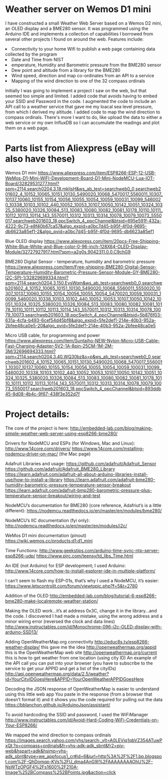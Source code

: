 Weather server on Wemos D1 mini
==================================================================================

I have constructed a small Weather Web Server based on a Wemos D2 mini, an OLED display and a BME280 sensor. It was programmed using the Arduino IDE and implements a collection of capabilities I borrowed from several other projects I found on around the web. Features include:
<LI>Connectivity to your home Wifi to publish a web page containing data collected by the program</LI>
<LI>Date and Time from NIST</LI>
<LI>emperature, Humidity and Barometric pressure from the BME280 sensor</LI>
<LI>Dew point and altitude from a library for the BME280</LI>
<LI>Wind speed, direction and map co-ordinates from an API to a service</LI> 
<LI>Mapping of the wind direction to one of the 32 compass ordinals</LI>
<P>
Initially I was going to implement a project I saw on the web, but that seemed too simple and limited. I added code that avoids having to embed your SSID and Password in the code. I augmented the code to include an API call to a weather service that gave me my loacal sea level pressure, from which I derived my altitude. I added code to map the wind direction to compass ordinals. There's more I want to do, like upload the data to either a web service or my own InfluxDB so I can accumulate the readings and plot them on a web page.
</P>

Parts list from Aliexpress (eBay will also have these)
==================================================================================

Wemos D1 mini
https://www.aliexpress.com/item/ESP8266-ESP-12-USB-WeMos-D1-Mini-WIFI-Development-Board-D1-Mini-NodeMCU-Lua-IOT-Board/32829531277.html?spm=2114.search0204.3.18.mkljsH&ws_ab_test=searchweb0_0,searchweb201602_4_10152_10065_10151_10130_5490020_10068_5470017_5560011_10307_10137_10060_10155_10154_10056_10055_10054_10059_100031_10099_5460020_10338_10103_10102_440_10052_10053_10107_10050_10142_10051_10324_10325_5380020_10326_10084_513_10083_10080_10082_10081_10178_10110_10111_10112_10113_10114_143_5570011_10312_10313_10314_10078_10079_10073_5550017,searchweb201603_18,ppcSwitch_4_ppcChannel&btsid=695e591f-432a-4222-9c73-e8f40b67ca57&algo_expid=a0bc7d45-b95f-4f0d-9695-db6623a85ef1-2&algo_pvid=a0bc7d45-b95f-4f0d-9695-db6623a85ef1

Blue OLED display
https://www.aliexpress.com/item/20pcs-Free-Shipping-White-Blue-White-and-Blue-color-0-96-inch-128X64-OLED-Display-Module/32727927917.html?spm=a2g0s.9042311.0.0.C9chG9

BME280 Digital Sensor - temperature, humidity and barometric pressure
https://www.aliexpress.com/item/Free-shipping-BME280-Digital-Sensor-Temperature-Humidity-Barometric-Pressure-Sensor-Module-GY-BME280-I2C-SPI-1/32829699334.html?spm=2114.search0204.3.150.EysWqm&ws_ab_test=searchweb0_0,searchweb201602_4_10152_10065_10151_10130_5490020_10068_5560011_5550020_10307_10137_10060_10155_10154_10056_10055_10054_5470020_10059_100031_10099_5460020_10338_10103_10102_440_10052_10053_10107_10050_10142_10051_10324_10325_5380020_10326_10084_513_10083_10080_10082_10081_10178_10110_10111_10112_10113_10114_143_5570011_10312_10313_10314_10078_10079_10073,searchweb201603_18,ppcSwitch_4_ppcChannel&btsid=5b876f03-631a-4cfa-b493-6cef54d45bf8&algo_expid=5fe2def1-214e-40b3-952a-2bfee48ca0e5-20&algo_pvid=5fe2def1-214e-40b3-952a-2bfee48ca0e5

Micro USB cable, for programming and power
https://www.aliexpress.com/item/Suntaiho-NEW-Nylon-Micro-USB-Cable-Fast-Charging-Adapter-5V2-1A-8pin-25CM-1M-2M-3M/32696694333.html?spm=2114.search0204.3.40.WQ30bz&s=p&ws_ab_test=searchweb0_0,searchweb201602_4_10152_10065_10151_10130_5490020_10068_5470017_5560011_10307_10137_10060_10155_10154_10056_10055_10054_10059_100031_10099_5460020_10338_10103_10102_440_10052_10053_10107_10050_10142_10051_10324_10325_5380020_10326_10084_513_10083_10080_10082_10081_10178_10110_10111_10112_10113_10114_143_5570011_10312_10313_10314_10078_10079_10073_5550017,searchweb201603_18,ppcSwitch_4_ppcChannel&btsid=893ddb45-8d08-4b4c-9f67-438f3e352d7f

Project details:
==================================================================================

The core of the project is here:
http://embedded-lab.com/blog/making-simple-weather-web-server-using-esp8266-bme280/

Drivers for NodeMCU and ESPs (for Windows, Mac and Linux):
http://www.14core.com/drivers/
https://www.14core.com/installing-nodemcu-driver-on-mac/ (the Mac page)

Adafruit Libraries and usage:
https://github.com/adafruit/Adafruit_Sensor
https://github.com/adafruit/Adafruit_BME280_Library
https://learn.adafruit.com/adafruit-all-about-arduino-libraries-install-use/how-to-install-a-library
https://learn.adafruit.com/adafruit-bme280-humidity-barometric-pressure-temperature-sensor-breakout
https://learn.adafruit.com/adafruit-bmp280-barometric-pressure-plus-temperature-sensor-breakout/wiring-and-test

NodeMCU’s documentation for BME280 (core reference, Adafriut’s is a little different):
https://nodemcu.readthedocs.io/en/master/en/modules/bme280/

NodeMCU’s IIC documentation (fyi only):
http://nodemcu.readthedocs.io/en/master/en/modules/i2c/

WeMos D1 mini documentation (pinout)
https://wiki.wemos.cc/products:d1:d1_mini

Time Functions:
http://www.geekstips.com/arduino-time-sync-ntp-server-esp8266-udp/
https://www.pjrc.com/teensy/td_libs_Time.html


An IDE (not Arduino) for ESP development; I used Arduino:
http://www.14core.com/how-to-install-esplorer-ide-in-multiple-platform/

I can’t seem to flash my ESP-01s, that’s why I used a NodeMCU, it’s easier:
https://www.letscontrolit.com/forum/viewtopic.php?f=5&t=2780

Addition of the OLED
http://embedded-lab.com/blog/tutorial-6-esp8266-bme280-make-localremote-weather-station/ 

Making the OLED work…it’s at address 0x3C, change it in the library…and the code. 
I discovered I had made a mistake, using the wrong address and a minor wiring error (reversed the clock and data lines)
http://www.instructables.com/id/Monochrome-096-i2c-OLED-display-with-arduino-SSD13/

Adding OpenWeatherMap.org connectivity
http://educ8s.tv/esp8266-weather-display/ this gave me the idea
http://openweathermap.org/appid this is the OpenWeatherMap web site
http://openweathermap.org/current this is how to get weather from one location (using city ID)
    An example of the API call you can put into your browser (you have to subscribe to the service to get your APPID and get a list of the cityIDs)
    http://api.openweathermap.org/data/2.5/weather?id=YourCityIDGoesHere&APPID=YourOpenWeatherAPPIDGoesHere

Decoding the JSON response of OpenWeatherMap is easier to understand using this little web app
You paste in the response (from a browser that doesn’t format it) and it shows you the code required for pulling out the data
https://bblanchon.github.io/ArduinoJson/assistant/

To avoid hardcoding the SSID and password, I used the WiFiManager
http://www.instructables.com/id/Avoid-Hard-Coding-WiFi-Credentials-on-Your-ESP8266/

We mapped the wind direction to compass ordinals
https://images.search.yahoo.com/yhs/search;_ylt=A0LEViq1qbVZ354ATuwPxQt.?p=compass+ordinals&fr=yhs-adk-adk_sbnt&fr2=piv-web&hspart=adk&hsimp=yhs-adk_sbnt&type=we_appfocus1_cr#id=6&iurl=http%3A%2F%2F1.bp.blogspot.com%2F-QhDomqp-KVs%2FU_dma4AnG9I%2FAAAAAAAAOhU%2F-NsWTzOPGF4%2Fs1600%2F210A-Image%252BCompass%252BPoints.jpg&action=click







